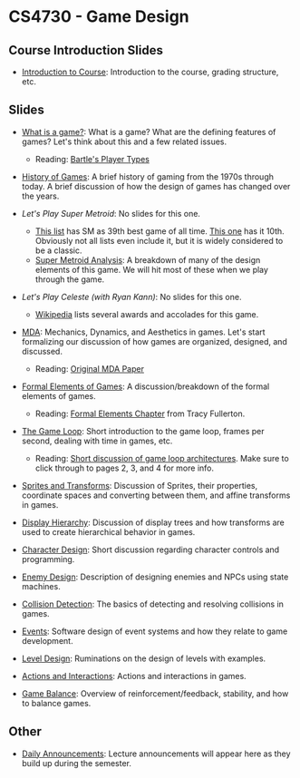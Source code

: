 CS4730 - Game Design
===============================

<a name="introduction"></a>Course Introduction Slides
--------------------------------------- 

- [Introduction to Course](./00-courseIntro.pptx): Introduction to the course, grading structure, etc.


<a name="introduction"></a>Slides
--------------------------------------- 

- [What is a game?](./WhatIsAGame.pptx): What is a game? What are the defining features of games? Let's think about this and a few related issues.
	- Reading: [Bartle's Player Types](../readings/Bartle_1996.pdf)

- [History of Games](./HistoryOfGames.pptx): A brief history of gaming from the 1970s through today. A brief discussion of how the design of games has changed over the years.

- *Let's Play Super Metroid*: No slides for this one.
	- [This list](https://www.popularmechanics.com/culture/gaming/g134/the-100-greatest-video-games-of-all-time/?slide=62) has SM as 39th best game of all time. [This one](https://www.polygon.com/features/2017/12/1/16707720/the-500-best-games-of-all-time-100-1) has it 10th. Obviously not all lists even include it, but it is widely considered to be a classic.
	- [Super Metroid Analysis](https://www.gamasutra.com/blogs/HugoBille/20120114/90903/The_Invisible_Hand_of_Super_Metroid.php#:~:text=The%20design%20of%20Super%20Metroid,clearly%20meant%20to%20be%20played.): A breakdown of many of the design elements of this game. We will hit most of these when we play through the game.

- *Let's Play Celeste (with Ryan Kann)*: No slides for this one.
	- [Wikipedia](https://en.wikipedia.org/wiki/Celeste_(video_game)) lists several awards and accolades for this game.

- [MDA](./MDA.pptx): Mechanics, Dynamics, and Aesthetics in games. Let's start formalizing our discussion of how games are organized, designed, and discussed.
	- Reading: [Original MDA Paper](../readings/MDA.pdf)

- [Formal Elements of Games](./FormalElements.pptx): A discussion/breakdown of the formal elements of games.
	- Reading: [Formal Elements Chapter](../readings/fullerton-2008-formal-elements.pdf) from Tracy Fullerton.	

- [The Game Loop](./GameArchitecture.pptx): Short introduction to the game loop, frames per second, dealing with time in games, etc.
	- Reading: [Short discussion of game loop architectures](https://www.informit.com/articles/article.aspx?p=2167437&seqNum=2). Make sure to click through to pages 2, 3, and 4 for more info.

- [Sprites and Transforms](./Sprites.pptx): Discussion of Sprites, their properties, coordinate spaces and converting between them, and affine transforms in games.

- [Display Hierarchy](./DisplayHierarchy.pptx): Discussion of display trees and how transforms are used to create hierarchical behavior in games.

- [Character Design](./CharacterDesign.pptx): Short discussion regarding character controls and programming.

- [Enemy Design](./EnemyDesign.pptx): Description of designing enemies and NPCs using state machines.

- [Collision Detection](./CollisionDetection.pptx): The basics of detecting and resolving collisions in games.

- [Events](./ObserverDesignPattern.pptx): Software design of event systems and how they relate to game development.

- [Level Design](./LevelDesign.pptx): Ruminations on the design of levels with examples.

- [Actions and Interactions](./ActionInteraction.pptx): Actions and interactions in games.

- [Game Balance](./GameBalancing.pptx): Overview of reinforcement/feedback, stability, and how to balance games.


<a name="introduction"></a>Other
--------------------------------------- 

- [Daily Announcements](./dailyAnnouncements.pptx): Lecture announcements will appear here as they build up during the semester.

